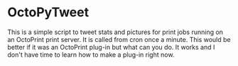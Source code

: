 # OctoPyTweet

This is a simple script to tweet stats and pictures for print jobs running on an OctoPrint print server. It is called from cron once a minute.
This would be better if it was an OctoPrint plug-in but what can you do. It works and I don't have time to learn how to make a plug-in right now.

